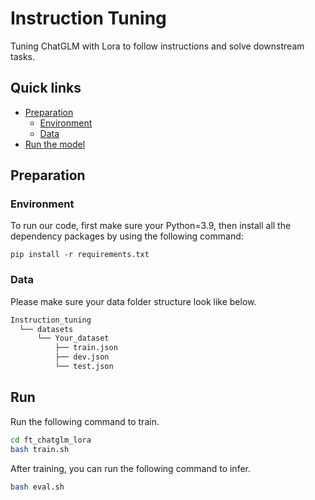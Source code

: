 # Instruction Tuning 
Tuning ChatGLM with Lora to follow instructions and solve downstream tasks.

## Quick links

* [Preparation](#preparation)
  * [Environment](#environment)
  * [Data](#data)
* [Run the model](#run)

## Preparation

### Environment
To run our code, first make sure your Python=3.9, then install all the dependency packages by using the following command:

```
pip install -r requirements.txt
```

### Data
Please make sure your data folder structure look like below.
```bash
Instruction_tuning
  └── datasets
      └── Your_dataset
          ├── train.json
          ├── dev.json
          └── test.json

```

## Run

Run the following command to train.
```bash
cd ft_chatglm_lora
bash train.sh
```

After training, you can run the following command to infer.
```bash
bash eval.sh
```
